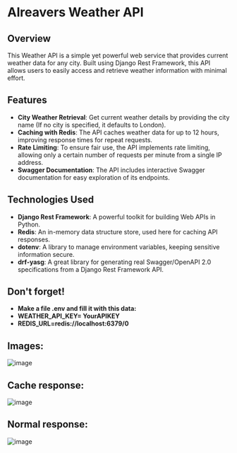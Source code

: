 # Alreavers Weather API

## Overview
This Weather API is a simple yet powerful web service that provides current weather data for any city. Built using Django Rest Framework, this API allows users to easily access and retrieve weather information with minimal effort. 

## Features
- **City Weather Retrieval**: Get current weather details by providing the city name (If no city is specified, it defaults to London).
- **Caching with Redis**: The API caches weather data for up to 12 hours, improving response times for repeat requests.
- **Rate Limiting**: To ensure fair use, the API implements rate limiting, allowing only a certain number of requests per minute from a single IP address.
- **Swagger Documentation**: The API includes interactive Swagger documentation for easy exploration of its endpoints.

## Technologies Used
- **Django Rest Framework**: A powerful toolkit for building Web APIs in Python.
- **Redis**: An in-memory data structure store, used here for caching API responses.
- **dotenv**: A library to manage environment variables, keeping sensitive information secure.
- **drf-yasg**: A great library for generating real Swagger/OpenAPI 2.0 specifications from a Django Rest Framework API.

## Don't forget!
- **Make a file .env and fill it with this data:**
- **WEATHER_API_KEY= YourAPIKEY**
- **REDIS_URL=redis://localhost:6379/0**



## Images:

![image](https://github.com/user-attachments/assets/c802bfe7-00be-4750-979a-2d6349a939e8)

## Cache response:
![image](https://github.com/user-attachments/assets/3541baec-cc65-49f4-bc6e-8f1489d82c07)

## Normal response:
![image](https://github.com/user-attachments/assets/acd9f837-b950-4560-ac5e-eeb982306788)


